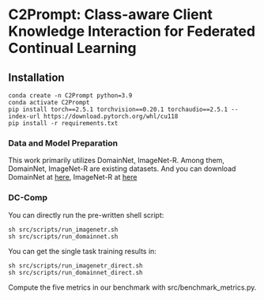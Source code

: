 # C2Prompt: Class-aware Client Knowledge Interaction for Federated Continual Learning







## Installation
```shell
conda create -n C2Prompt python=3.9
conda activate C2Prompt
pip install torch==2.5.1 torchvision==0.20.1 torchaudio==2.5.1 --index-url https://download.pytorch.org/whl/cu118
pip install -r requirements.txt
```


### Data and Model Preparation

This work primarily utilizes DomainNet, ImageNet-R. Among them, DomainNet, ImageNet-R are existing datasets. And you can download DomainNet at [here](https://ai.bu.edu/M3SDA/), ImageNet-R at [here](https://github.com/hendrycks/imagenet-r?tab=readme-ov-file)  



### DC-Comp
You can directly run the pre-written shell script:
```
sh src/scripts/run_imagenetr.sh
sh src/scripts/run_domainnet.sh
```
You can get the single task training results in:
```
sh src/scripts/run_imagenetr_direct.sh
sh src/scripts/run_domainnet_direct.sh
```
Compute the five metrics in our benchmark with src/benchmark_metrics.py.
